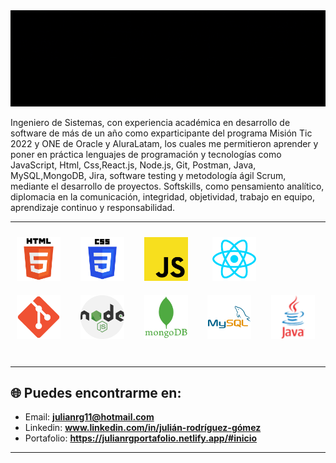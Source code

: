 
<img src="./img/GifConsole.gif">

<br>

Ingeniero de Sistemas, con experiencia académica en desarrollo de software de más de un año como exparticipante del programa Misión Tic 2022 y ONE de Oracle y AluraLatam, los cuales me permitieron aprender y poner en práctica lenguajes de programación y tecnologías como JavaScript, Html, Css,React.js, Node.js, Git, Postman, Java, MySQL,MongoDB, Jira, software testing y metodología ágil Scrum, mediante el desarrollo de proyectos. Softskills, como pensamiento analítico, diplomacia en la comunicación, integridad, objetividad, trabajo en equipo, aprendizaje continuo y responsabilidad.

---------

<img width="70px" 
    height="70px" 
    style="margin: 10px"
    src="./img/html.svg"> &nbsp;
<img width="70px" 
    height="70px" 
    style="margin: 10px"
    src="./img/css.svg"> &nbsp;
<img width="70px" 
    height="70px" 
    style="margin: 10px"
    src="./img/javascript.svg"> &nbsp; &nbsp;
<img width="70px" 
    height="70px" 
    style="margin: 10px"
    src="./img/react.svg"> &nbsp;
<img width="70px" 
    height="70px" 
    style="margin: 10px"
    src="./img/git.png"> &nbsp;
<img width="70px" 
    height="70px" 
    style="margin: 10px"
    src="./img/nodejs.png"> &nbsp;
<img width="70px" 
    height="70px" 
    style="margin: 10px"
    src="./img/mongodb.svg"> &nbsp;
<img width="70px" 
    height="70px" 
    style="margin: 10px"
    src="./img/mysql.svg"> &nbsp;
<img width="70px" 
    height="70px" 
    style="margin: 10px"
    src="./img/java.png"> &nbsp;

-----

## 🌐 Puedes encontrarme en:

- Email: **julianrg11@hotmail.com**
- Linkedin: **www.linkedin.com/in/julián-rodríguez-gómez**
- Portafolio: **https://julianrgportafolio.netlify.app/#inicio**

 
--------
